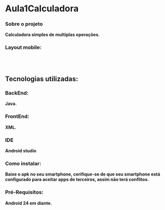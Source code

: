 # Aula1Calculadora

### Sobre o projeto

**Calculadora simples de multiplas operações.**


### Layout mobile:

<br><br>


## Tecnologias utilizadas:

### BackEnd:
**Java.**

### FrontEnd:
**XML.**

### IDE
**Android studio**

### Como instalar:
**Baixe o apk no seu smartphone, cerifique-se de que seu smartphone está configurado para aceitar apps de terceiros, assim não terá conflitos.**

### Pré-Requisitos:
**Android 24 em diante.**

<br>
